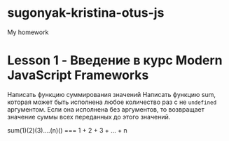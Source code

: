 # sugonyak-kristina-otus-js
My homework

# Lesson 1 - Введение в курс Modern JavaScript Frameworks
Написать функцию суммирования значений
Написать функцию sum, которая может быть исполнена любое количество раз с не `undefined` аргументом.
Если она исполнена без аргументов, то возвращает значение суммы всех переданных до этого значений.

sum(1)(2)(3)....(n)() === 1 + 2 + 3 + ... + n
